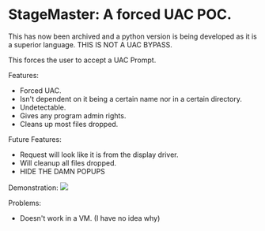 # StageMaster: A forced UAC POC.

This has now been archived and a python version is being developed as it is a superior language.
THIS IS NOT A UAC BYPASS.

This forces the user to accept a UAC Prompt.

Features: 
* Forced UAC.
* Isn't dependent on it being a certain name nor in a certain directory.
* Undetectable.
* Gives any program admin rights.
* Cleans up most files dropped.

   
Future Features:
        
* Request will look like it is from the display driver.
* Will cleanup all files dropped.
* HIDE THE DAMN POPUPS

Demonstration:
![](https://github.com/JamTester/StageMaster/blob/main/demonstration.gif)


Problems:
* Doesn't work in a VM. (I have no idea why)
